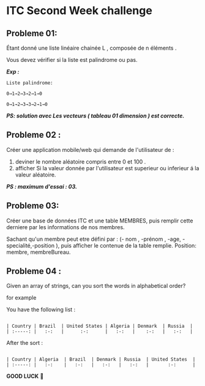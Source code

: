 # ITC Second Week challenge
## Probleme 01: 
Étant donné une liste linéaire chainée L , composée de n éléments . 

Vous devez vérifier si la liste est palindrome ou pas. 

***Exp :***

 ```
Liste palindrome: 

0→1→2→3→2→1→0

0→1→2→3→3→2→1→0
```

***PS: solution avec Les vecteurs ( tableau 01 dimension ) est correcte.***

## Probleme 02 : 

Créer une application mobile/web qui demande de l'utilisateur de :

1. deviner le nombre aléatoire compris entre 0 et 100 .
2. afficher Si la valeur donnée par l'utilisateur  est superieur ou inferieur á la valeur aléatoire. 

***PS : maximum d'essai : 03.***

## Probleme 03:

Créer une base de données ITC et une table MEMBRES, puis remplir cette derniere par les informations de nos membres.  

Sachant qu'un membre peut etre défini par : (- nom , -prénom , -age, -specialité,-position ), puis afficher le contenue de la table remplie. 
Position: membre, membreBureau.

## Probleme 04 :


Given an array of strings, can you sort the words in alphabetical order?

for example

You have the following list :

```

| Country | Brazil  | United States | Algeria | Denmark  | Russia  |
| :-----: |   :-:   |      :-:      |   :-:   |    :-:   |   :-:   |

```
After the sort :

```

| Country | Algeria  | Brazil  | Denmark | Russia  | United States  |
| :-----: |   :-:    |   :-:   |   :-:   |   :-:   |       :-:      |

```

**GOOD LUCK** 🚀

 